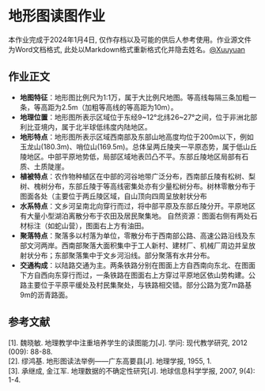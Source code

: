 # 地形图读图作业

本作业完成于2024年1月4日, 仅作存档以及可能的供后人参考使用。作业源文件为Word文档格式, 此处以Markdown格式重新格式化并隐去姓名。[@Xuuyuan](https://github.com/Xuuyuan)

## 作业正文

* **地图特征**：地形图比例尺为1:1万，属于大比例尺地图。等高线每隔三条加粗一条，等高距为2.5m（加粗等高线的等高距为10m）。
* **地理位置**：地形图所表示区域位于东经9~12°北纬26~27°之间，位于非洲北部利比亚境内，属于北半球低纬度内陆地区。 
* **地形特点**：地形图所表示区域西南部及东部山地高度均位于200m以下，例如玉龙山(180.3m)、哨位山(169.5m)。总体呈两丘陵夹一平原态势，属于低山丘陵地区。中部平原地势低，局部区域地表凹凸不平。东部丘陵地区局部有石质、土质陡崖。
* **植被特点**：农作物种植区在中部的河谷地带广泛分布，西南部丘陵有松树、梨树、槐树分布，东部丘陵于等高线密集处亦有少量松树分布。树林零散分布于图面各处（主要位于两丘陵区域，自山顶向四周呈放射状分布
* **水系特点**：文乡河呈南北向穿行而过，将中部平原及东部丘陵分开。平原地区有大量小型湖泊离散分布于农田及居民聚集地。
自然资源：图面右侧有两处石材标注（如蛇山营），图面右上方有油田。
* **聚落特点**：聚落多以村落为单位，零散分布于西南部公路、高速公路沿线及东部文河两岸。西南部聚落大面积集中于工人新村、建材厂、机械厂周边并呈放射状分布；东部聚落集中于文乡河沿线。部分聚落有水井分布。
* **交通构成**：以陆路交通为主。两条铁路分别在图面上方自西南向东北、在图面下方自西向东穿行而过，一条铁路在图面右上方穿过平原地区依山势构建。公路主要位于平原平缓处及村民集聚处，与铁路相交错。部分公路为宽7m路基9m的沥青路面。

## 参考文献

[1]. 魏晓敏. 地理教学中注重培养学生的读图能力[J]. 学问: 现代教学研究, 2012 (009): 88-88.  
[2]. 缪鸿基. 地形图读法举例——广东高要县[J]. 地理学报, 1955, 1.  
[3]. 承继成, 金江军. 地理数据的不确定性研究[J]. 地球信息科学学报, 2007, 9(4): 1-4.
